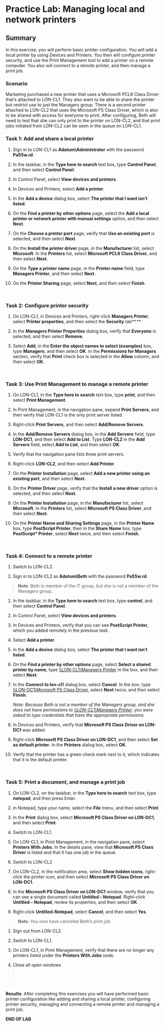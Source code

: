 # Practice Lab: Managing local and network printers

## Summary

In this exercise, you will perform basic printer configuration. You will add a
local printer by using Devices and Printers. You then will configure printer
security, and use the Print Management tool to add a printer on a remote
computer. You also will connect to a remote printer, and then manage a print
job.

### Scenario

Marketing purchased a new printer that uses a Microsoft PCL6 Class Driver that’s
attached to LON-CL1. They also want to be able to share the printer but restrict
use to just the Managers group. There is a second printer attached to LON-CL2
that uses the Microsoft PS Class Driver, which is also to be shared with access
for everyone to print. After configuring, Beth will need to test that she can
only print to the printer on LON-CL2, and that print jobs initiated from LON-CL2
can be seen in the queue on LON-CL1.

### Task 1: Add and share a local printer

1.  Sign in to LON-CL1 as **Adatum\\Administrator** with the password
    **Pa55w.rd**.

2.  In the taskbar, in the **Type here to search** text box, type **Control
    Panel**, and then select **Control Panel**.

3.  In Control Panel, select **View devices and printers**.

4.  In Devices and Printers, select **Add a printer**.

5.  In the **Add a device** dialog box, select **The printer that I want isn’t
    listed**.

6.  On the **Find a printer by other options** page, select the **Add a local
    printer or network printer with manual settings** option, and then select
    **Next**.

7.  On the **Choose a printer port** page, verify that **Use an existing port**
    is selected, and then select **Next**.

8.  On the **Install the printer driver** page, in the **Manufacturer** list,
    select **Microsoft**. In the **Printers** list, select **Microsoft PCL6
    Class Driver**, and then select **Next**.

9.  On the **Type a printer name** page, in the **Printer name** field, type
    **Managers Printer**, and then select **Next**.

10. On the **Printer Sharing** page, select **Next**, and then select
    **Finish**.

 

### Task 2: Configure printer security

1.  On LON-CL1, in Devices and Printers, right-click **Managers Printer**,
    select **Printer properties**, and then select the **Security** tab**.**

2.  In the **Managers Printer Properties** dialog box, verify that **Everyone**
    is selected, and then select **Remove**.

3.  Select **Add**, in the **Enter the object names to select (examples)** box,
    type **Managers**, and then select **OK**. In the **Permissions for
    Managers** section, verify that **Print** check box is selected in the
    **Allow** column, and then select **OK**.

 

### Task 3: Use Print Management to manage a remote printer

1.  On LON-CL1, in the **Type here to search** text box, type **print**, and
    then select **Print Management**.

2.  In Print Management, in the navigation pane, expand **Print Servers**, and
    then verify that LON-CL1 is the only print server listed.

3.  Right-click **Print Servers**, and then select **Add/Remove Servers**.

4.  In the **Add/Remove Servers** dialog box, in the **Add Servers** field, type
    **LON-DC1**, and then select **Add to List**. Type **LON-CL2** in the **Add
    Servers** field, select **Add to List**, and then select **OK**.

5.  Verify that the navigation pane lists three print servers.

6.  Right-click **LON-CL2**, and then select **Add Printer**.

7.  On the **Printer Installation** page, select **Add a new printer using an
    existing port**, and then select **Next**.

8.  On the **Printer Driver** page, verify that the **Install a new driver**
    option is selected, and then select **Next**.

9.  On the **Printer Installation** page, in the **Manufacturer** list, select
    **Microsoft**. In the **Printers** list, select **Microsoft PS Class
    Driver**, and then select **Next**.

10. On the **Printer Name and Sharing Settings** page, in the **Printer Name**
    box, type **PostScript Printer**, then in the **Share Name** box, type
    **PostScript\* Printer**, select **Next** twice, and then select **Finish**.

 

### Task 4: Connect to a remote printer

1.  Switch to LON-CL2.

2.  Sign in to LON-CL2 as **Adatum\\Beth** with the password **Pa55w.rd**.

>   **Note**: Beth is member of the IT group, but she is not a member of the
>   Managers group.

1.  In the taskbar, in the **Type here to search** text box, type **control**,
    and then select **Control Panel**.

2.  In Control Panel, select **View devices and printers**.

3.  In Devices and Printers, verify that you can see **PostScript Printer**,
    which you added remotely in the previous task.

4.  Select **Add a printer**.

5.  In the **Add a device** dialog box, select **The printer that I want isn’t
    listed**.

6.  On the **Find a printer by other options** page, select **Select a shared
    printer by name**, type [\\\\LON-CL1\\Managers
    Printer](file:///\\LON-CL1\Managers%20Printer) in the box, and then select
    **Next**.

7.  In the **Connect to lon-cl1** dialog box, select **Cancel**. In the box,
    type [\\\\LON-DC1\\Microsoft PS Class
    Driver](file:///\\LON-DC1\Microsoft%20PS%20Class%20Driver), select **Next**
    twice, and then select **Finish**.

    _Note: Because Beth is not a member of the Managers group, and she does not have permissions to [\\\\LON-CL1\\Managers
    Printer](file:///\\LON-CL1\Managers%20Printer), you were asked to type
    credentials that have the appropriate permissions._

1.  In Devices and Printers, verify that **Microsoft PS Class Driver on
    LON-DC1** was added.

2.  Right-click **Microsoft PS Class Driver on LON-DC1**, and then select **Set
    as default printer**. In the **Printers** dialog box, select **OK**.

3.  Verify that the printer has a green check mark next to it, which indicates
    that it is the default printer.

 

### Task 5: Print a document, and manage a print job

1.  On LON-CL2, on the taskbar, in the **Type here to search** text box, type
    **notepad**, and then press Enter.

2.  In Notepad, type your name, select the **File** menu, and then select
    **Print**.

3.  In the **Print** dialog box, select **Microsoft PS Class Driver on
    LON-DC1**, and then select **Print**.

4.  Switch to LON-CL1.

5.  On LON-CL1, in Print Management, in the navigation pane, select **Printers
    With Jobs**. In the details pane, view that **Microsoft PS Class Driver** is
    listed and that it has one job in the queue.

6.  Switch to LON-CL2

7.  On LON-CL2, in the notification area, select **Show hidden icons**,
    right-click the printer icon, and then select **Microsoft PS Class Driver on
    LON-DC1**.

8.  In the **Microsoft PS Class Driver on LON-DC1** window, verify that you can
    see a single document called **Untitled – Notepad**. Right-click **Untitled
    – Notepad**, review its properties, and then select **OK**.

9.  Right-click **Untitled-Notepad**, select **Cancel**, and then select
    **Yes**.

>   **Note**: You now have canceled Beth’s print job.

1.  Sign out from LON-CL2.

2.  Switch to LON-CL1.

3.  On LON-CL1, in Print Management, verify that there are no longer any
    printers listed under the **Printers With Jobs** node.

4.  Close all open windows

>    

>    

**Results**: After completing this exercises you will have performed basic
printer configuration like adding and sharing a local printer, configuring
printer security, managing and connecting a remote printer and managing a print
job.

**END OF LAB**